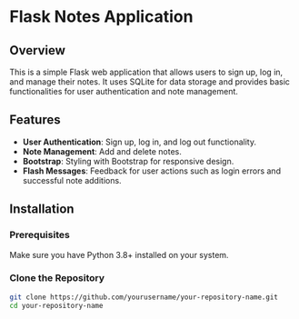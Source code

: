 # Flask Notes Application

## Overview

This is a simple Flask web application that allows users to sign up, log in, and manage their notes. It uses SQLite for data storage and provides basic functionalities for user authentication and note management.

## Features

- **User Authentication**: Sign up, log in, and log out functionality.
- **Note Management**: Add and delete notes.
- **Bootstrap**: Styling with Bootstrap for responsive design.
- **Flash Messages**: Feedback for user actions such as login errors and successful note additions.

## Installation

### Prerequisites

Make sure you have Python 3.8+ installed on your system.

### Clone the Repository

```bash
git clone https://github.com/yourusername/your-repository-name.git
cd your-repository-name
